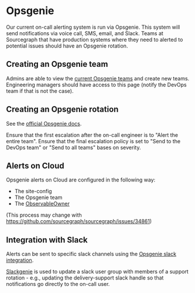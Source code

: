 # Opsgenie

Our current on-call alerting system is run via Opsgenie. This system will send notifications via voice call, SMS, email, and Slack.
Teams at Sourcegraph that have production systems where they need to alerted to potential issues should have an Opsgenie rotation.

## Creating an Opsgenie team

Admins are able to view the [current Opsgenie teams](https://sourcegraph.app.opsgenie.com/teams/list) and create new teams.
Engineering managers should have access to this page (notify the DevOps team if that is not the case).

## Creating an Opsgenie rotation

See the [official Opsgenie docs](https://support.atlassian.com/opsgenie/docs/manage-on-call-schedules-and-rotations/).

Ensure that the first escalation after the on-call engineer is to "Alert the entire team".
Ensure that the final escalation policy is set to "Send to the DevOps team" or "Send to all teams" bases on severity.

## Alerts on Cloud

Opsgenie alerts on Cloud are configured in the following way:

- The site-config
- The Opsgenie team
- The [ObservableOwner](https://sourcegraph.com/search?q=context:global+repo:%5Egithub%5C.com/sourcegraph/sourcegraph%24+ObservableOwner&patternType=literal)

(This process may change with https://github.com/sourcegraph/sourcegraph/issues/34861)

## Integration with Slack

Alerts can be sent to specific slack channels using the [Opsgenie slack integration](https://sourcegraph.app.opsgenie.com/settings/slack).

[Slackgenie](https://handbook.sourcegraph.com/departments/engineering/dev/tools/slackgenie) is used to update a slack user group with members of a support rotation - e.g., updating the delivery-support slack handle so that notifications go directly to the on-call user.
